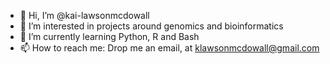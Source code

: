 - 👋 Hi, I’m @kai-lawsonmcdowall
- 👀 I’m interested in projects around genomics and bioinformatics
- 🌱 I’m currently learning Python, R and Bash
- 📫 How to reach me: Drop me an email, at klawsonmcdowall@gmail.com

<!---
kai-lawsonmcdowall/kai-lawsonmcdowall is a ✨ special ✨ repository because its `README.md` (this file) appears on your GitHub profile.
You can click the Preview link to take a look at your changes.
--->
